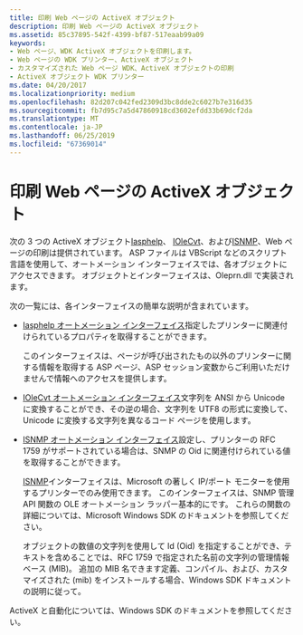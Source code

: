 ```yaml
---
title: 印刷 Web ページの ActiveX オブジェクト
description: 印刷 Web ページの ActiveX オブジェクト
ms.assetid: 85c37895-542f-4399-bf87-517eaab99a09
keywords:
- Web ページ、WDK ActiveX オブジェクトを印刷します。
- Web ページの WDK プリンター、ActiveX オブジェクト
- カスタマイズされた Web ページ WDK、ActiveX オブジェクトの印刷
- ActiveX オブジェクト WDK プリンター
ms.date: 04/20/2017
ms.localizationpriority: medium
ms.openlocfilehash: 82d207c042fed2309d3bc8dde2c6027b7e316d35
ms.sourcegitcommit: fb7d95c7a5d47860918cd3602efdd33b69dcf2da
ms.translationtype: MT
ms.contentlocale: ja-JP
ms.lasthandoff: 06/25/2019
ms.locfileid: "67369014"
---
```

# <a name="activex-objects-for-print-web-pages"></a>印刷 Web ページの ActiveX オブジェクト





次の 3 つの ActiveX オブジェクト[Iasphelp](https://docs.microsoft.com/windows-hardware/drivers/print/iasphelp-automation-interface)、 [IOleCvt](https://docs.microsoft.com/windows-hardware/drivers/print/iolecvt-automation-interface)、および[ISNMP](https://docs.microsoft.com/windows-hardware/drivers/print/isnmp-automation-interface)、Web ページの印刷は提供されています。 ASP ファイルは VBScript などのスクリプト言語を使用して、オートメーション インターフェイスでは、各オブジェクトにアクセスできます。 オブジェクトとインターフェイスは、Oleprn.dll で実装されます。

次の一覧には、各インターフェイスの簡単な説明が含まれています。

-   [Iasphelp オートメーション インターフェイス](https://docs.microsoft.com/windows-hardware/drivers/print/iasphelp-automation-interface)指定したプリンターに関連付けられているプロパティを取得することができます。

    このインターフェイスは、ページが呼び出されたもの以外のプリンターに関する情報を取得する ASP ページ、ASP セッション変数からご利用いただけませんで情報へのアクセスを提供します。

-   [IOleCvt オートメーション インターフェイス](https://docs.microsoft.com/windows-hardware/drivers/print/iolecvt-automation-interface)文字列を ANSI から Unicode に変換することができ、その逆の場合、文字列を UTF8 の形式に変換して、Unicode に変換する文字列を異なるコード ページを使用します。

-   [ISNMP オートメーション インターフェイス](https://docs.microsoft.com/windows-hardware/drivers/print/isnmp-automation-interface)設定し、プリンターの RFC 1759 がサポートされている場合は、SNMP の Oid に関連付けられている値を取得することができます。

    [ISNMP](https://docs.microsoft.com/windows-hardware/drivers/print/isnmp-automation-interface)インターフェイスは、Microsoft の著しく IP/ポート モニターを使用するプリンターでのみ使用できます。 このインターフェイスは、SNMP 管理 API 関数の OLE オートメーション ラッパー基本的にです。 これらの関数の詳細については、Microsoft Windows SDK のドキュメントを参照してください。

    オブジェクトの数値の文字列を使用して Id (Oid) を指定することができ、テキストを含めることでは、RFC 1759 で指定された名前の文字列の管理情報ベース (MIB)。 追加の MIB 名できます定義、コンパイル、および、カスタマイズされた (mib) をインストールする場合、Windows SDK ドキュメントの説明に従って。

ActiveX と自動化については、Windows SDK のドキュメントを参照してください。

 

 




